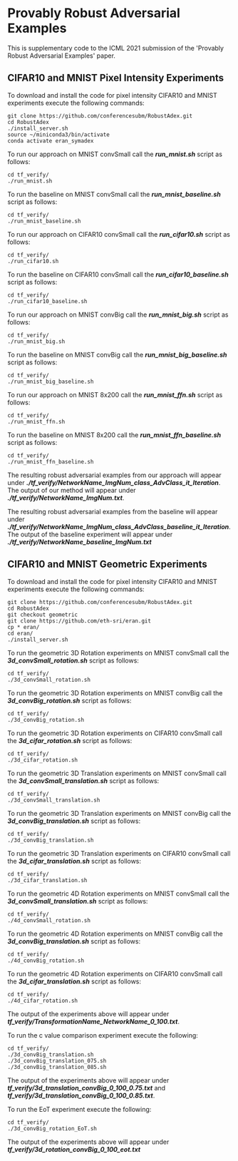 Provably Robust Adversarial Examples
======
This is supplementary code to the ICML 2021 submission of the 'Provably Robust Adversarial Examples' paper.

CIFAR10 and MNIST Pixel Intensity Experiments
------

To download and install the code for pixel intensity CIFAR10 and MNIST experiments execute the following commands:
```
git clone https://github.com/conferencesubm/RobustAdex.git
cd RobustAdex
./install_server.sh 
source ~/miniconda3/bin/activate
conda activate eran_symadex
```
To run our approach on MNIST convSmall call the ***run\_mnist.sh*** script as follows:
```
cd tf_verify/
./run_mnist.sh
```
To run the baseline on MNIST convSmall call the ***run\_mnist\_baseline.sh*** script as follows:
```
cd tf_verify/
./run_mnist_baseline.sh
```
To run our approach on CIFAR10 convSmall call the ***run\_cifar10.sh*** script as follows:
```
cd tf_verify/
./run_cifar10.sh
```
To run the baseline on CIFAR10 convSmall call the ***run\_cifar10\_baseline.sh*** script as follows:
```
cd tf_verify/
./run_cifar10_baseline.sh
```
To run our approach on MNIST convBig call the ***run\_mnist\_big.sh*** script as follows:
```
cd tf_verify/
./run_mnist_big.sh
```
To run the baseline on MNIST convBig call the ***run\_mnist\_big\_baseline.sh*** script as follows:
```
cd tf_verify/
./run_mnist_big_baseline.sh
```
To run our approach on MNIST 8x200 call the ***run\_mnist\_ffn.sh*** script as follows:
```
cd tf_verify/
./run_mnist_ffn.sh
```
To run the baseline on MNIST 8x200 call the ***run\_mnist\_ffn\_baseline.sh*** script as follows:
```
cd tf_verify/
./run_mnist_ffn_baseline.sh
```
The resulting robust adversarial examples from our approach will appear under ***./tf\_verify/NetworkName\_ImgNum\_class\_AdvClass\_it\_Iteration***. The output of our method will appear under ***./tf\_verify/NetworkName\_ImgNum.txt***.

The resulting robust adversarial examples from the baseline will appear under ***./tf\_verify/NetworkName\_ImgNum\_class\_AdvClass\_baseline\_it\_Iteration***. The output of the baseline experiment will appear under ***./tf\_verify/NetworkName\_baseline\_ImgNum.txt***


CIFAR10 and MNIST Geometric Experiments
------

To download and install the code for pixel intensity CIFAR10 and MNIST experiments execute the following commands:
```
git clone https://github.com/conferencesubm/RobustAdex.git
cd RobustAdex
git checkout geometric
git clone https://github.com/eth-sri/eran.git
cp * eran/
cd eran/
./install_server.sh 
```
To run the geometric 3D Rotation experiments on MNIST convSmall call the ***3d\_convSmall\_rotation.sh*** script as follows:
```
cd tf_verify/
./3d_convSmall_rotation.sh
```
To run the geometric 3D Rotation experiments on MNIST convBig call the ***3d\_convBig\_rotation.sh*** script as follows:
```
cd tf_verify/
./3d_convBig_rotation.sh
```
To run the geometric 3D Rotation experiments on CIFAR10 convSmall call the ***3d\_cifar\_rotation.sh*** script as follows:
```
cd tf_verify/
./3d_cifar_rotation.sh
```
To run the geometric 3D Translation experiments on MNIST convSmall call the ***3d\_convSmall\_translation.sh*** script as follows:
```
cd tf_verify/
./3d_convSmall_translation.sh
```
To run the geometric 3D Translation experiments on MNIST convBig call the ***3d\_convBig\_translation.sh*** script as follows:
```
cd tf_verify/
./3d_convBig_translation.sh
```
To run the geometric 3D Translation experiments on CIFAR10 convSmall call the ***3d\_cifar\_translation.sh*** script as follows:
```
cd tf_verify/
./3d_cifar_translation.sh
```
To run the geometric 4D Rotation experiments on MNIST convSmall call the ***3d\_convSmall\_translation.sh*** script as follows:
```
cd tf_verify/
./4d_convSmall_rotation.sh
```
To run the geometric 4D Rotation experiments on MNIST convBig call the ***3d\_convBig\_translation.sh*** script as follows:
```
cd tf_verify/
./4d_convBig_rotation.sh
```
To run the geometric 4D Rotation experiments on CIFAR10 convSmall call the ***3d\_cifar\_translation.sh*** script as follows:
```
cd tf_verify/
./4d_cifar_rotation.sh
```
The output of the experiments above will appear under ***tf\_verify/TransformationName\_NetworkName\_0\_100.txt***.

To run the c value comparison experiment execute the following:
```
cd tf_verify/
./3d_convBig_translation.sh
./3d_convBig_translation_075.sh
./3d_convBig_translation_085.sh
```
The output of the experiments above will appear under ***tf\_verify/3d\_translation\_convBig\_0\_100\_0.75.txt*** and ***tf\_verify/3d\_translation\_convBig\_0\_100\_0.85.txt***.

To run the EoT experiment execute the following:
```
cd tf_verify/
./3d_convBig_rotation_EoT.sh
```
The output of the experiments above will appear under ***tf\_verify/3d\_rotation\_convBig\_0\_100\_eot.txt***
